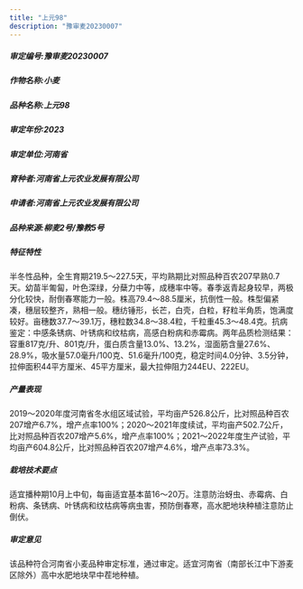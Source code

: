 ```yaml
---
title: "上元98"
description: "豫审麦20230007"
---
```

##### 审定编号:豫审麦20230007

##### 作物名称:小麦

##### 品种名称:上元98

##### 审定年份:2023

##### 审定单位:河南省

##### 育种者:河南省上元农业发展有限公司

##### 申请者:河南省上元农业发展有限公司

##### 品种来源:柳麦2号/豫教5号

##### 特征特性
半冬性品种，全生育期219.5～227.5天，平均熟期比对照品种百农207早熟0.7天。幼苗半匍匐，叶色深绿，分蘖力中等，成穗率中等。春季返青起身较早，两极分化较快，耐倒春寒能力一般。株高79.4～88.5厘米，抗倒性一般。株型偏紧凑，穗层较整齐，熟相一般。穗纺锤形，长芒，白壳，白粒，籽粒半角质，饱满度较好。亩穗数37.7～39.1万，穗粒数34.8～38.4粒，千粒重45.3～48.4克。抗病鉴定：中感条锈病、叶锈病和纹枯病，高感白粉病和赤霉病。两年品质检测结果：容重817克/升、801克/升，蛋白质含量13.0%、13.2%，湿面筋含量27.6%、28.9%，吸水量57.0毫升/100克、51.6毫升/100克，稳定时间4.0分钟、3.5分钟，拉伸面积44平方厘米、45平方厘米，最大拉伸阻力244EU、222EU。

##### 产量表现
2019～2020年度河南省冬水组区域试验，平均亩产526.8公斤，比对照品种百农207增产6.7%，增产点率100%；2020～2021年度续试，平均亩产502.7公斤，比对照品种百农207增产5.6%，增产点率100%；2021～2022年度生产试验，平均亩产604.8公斤，比对照品种百农207增产4.6%，增产点率73.3%。

##### 栽培技术要点
适宜播种期10月上中旬，每亩适宜基本苗16～20万。注意防治蚜虫、赤霉病、白粉病、条锈病、叶锈病和纹枯病等病虫害，预防倒春寒，高水肥地块种植注意防止倒伏。

##### 审定意见
该品种符合河南省小麦品种审定标准，通过审定。适宜河南省（南部长江中下游麦区除外）高中水肥地块早中茬地种植。
